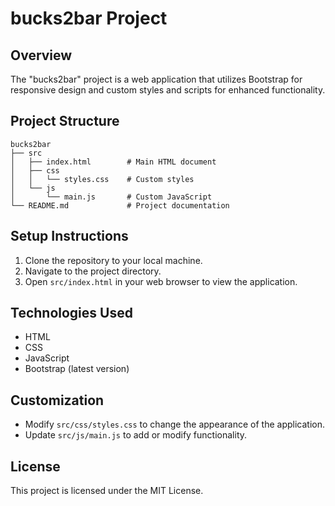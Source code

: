 # bucks2bar Project

## Overview
The "bucks2bar" project is a web application that utilizes Bootstrap for responsive design and custom styles and scripts for enhanced functionality. 

## Project Structure
```
bucks2bar
├── src
│   ├── index.html        # Main HTML document
│   ├── css
│   │   └── styles.css    # Custom styles
│   └── js
│       └── main.js       # Custom JavaScript
└── README.md             # Project documentation
```

## Setup Instructions
1. Clone the repository to your local machine.
2. Navigate to the project directory.
3. Open `src/index.html` in your web browser to view the application.

## Technologies Used
- HTML
- CSS
- JavaScript
- Bootstrap (latest version)

## Customization
- Modify `src/css/styles.css` to change the appearance of the application.
- Update `src/js/main.js` to add or modify functionality.

## License
This project is licensed under the MIT License.